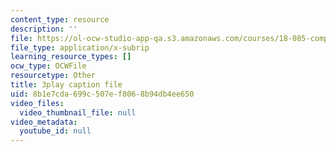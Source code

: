```yaml
---
content_type: resource
description: ''
file: https://ol-ocw-studio-app-qa.s3.amazonaws.com/courses/18-085-computational-science-and-engineering-i-fall-2008/8b1e7cda699c507ef8068b94db4ee650_uMdPZuT7f70.srt
file_type: application/x-subrip
learning_resource_types: []
ocw_type: OCWFile
resourcetype: Other
title: 3play caption file
uid: 8b1e7cda-699c-507e-f806-8b94db4ee650
video_files:
  video_thumbnail_file: null
video_metadata:
  youtube_id: null
---
```

